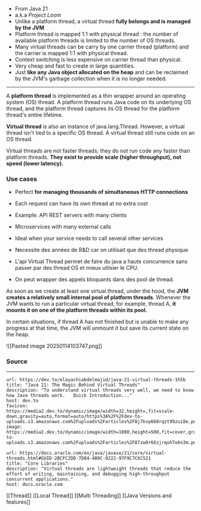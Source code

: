 - From Java 21
- a.k.a *Project Loom*
- Unlike a platform thread, a virtual thread **fully belongs and is managed by the JVM**
- Platform thread is mapped 1:1 with physical thread : the number of available platform threads is limited to the number of OS threads.
- Many virtual threads can be carry by one carrier thread (platform) and the carrier is mapped 1:1 with physical thread.
- Context switching is less expensive on carrier thread than physical.
- Very cheap and fast to create in large quantities.
- Just **like any Java object allocated on the heap** and can be reclaimed by the JVM's garbage collection when it is no longer needed.
 
***

A **platform thread** is implemented as a thin wrapper around an operating system (OS) thread. A platform thread runs Java code on its underlying OS thread, and the platform thread captures its OS thread for the platform thread's entire lifetime.

**Virtual thread** is also an instance of java.lang.Thread. However, a virtual thread isn't tied to a specific OS thread. A virtual thread still runs code on an OS thread.

Virtual threads are not faster threads; they do not run code any faster than platform threads. **They exist to provide scale (higher throughput), not speed (lower latency).**
### Use cases
- Perfect **for managing thousands of simultaneous HTTP connections**
- Each request can have its own thread at no extra cost
- Example: API REST servers with many clients
- Microservices with many external calls
- Ideal when your service needs to call several other services

- Necessite des années de R&D car on utilisait que des thread physique
- L'api Virtual Thread permet de faire du java a haute concurrence sans passer par des thread OS et mieux utilsier le CPU.
- On peut wrapper des appels bloquants dans des pool de thread.


As soon as we create at least one virtual thread, under the hood, the **JVM creates a relatively small internal pool of platform threads**. Whenever the JVM wants to run a particular virtual thread, for example, thread A, **it mounts it on one of the platform threads within its pool.**

In certain situations, if thread A has not finished but is unable to make any progress at that time, the JVM will unmount it but save its current state on the heap.

![[Pasted image 20250114103747.png]]

### Source 
***

```cardlink
url: https://dev.to/elayachiabdelmajid/java-21-virtual-threads-1h5b
title: "Java 21: The Magic Behind Virtual Threads"
description: "To understand virtual threads very well, we need to know how Java threads work.   Quick Introduction..."
host: dev.to
favicon: https://media2.dev.to/dynamic/image/width=32,height=,fit=scale-down,gravity=auto,format=auto/https%3A%2F%2Fdev-to-uploads.s3.amazonaws.com%2Fuploads%2Farticles%2F8j7kvp660rqzt99zui8e.png
image: https://media2.dev.to/dynamic/image/width=1000,height=500,fit=cover,gravity=auto,format=auto/https%3A%2F%2Fdev-to-uploads.s3.amazonaws.com%2Fuploads%2Farticles%2F87zw0r66zjrqoh7okn3m.png
```


```cardlink
url: https://docs.oracle.com/en/java/javase/21/core/virtual-threads.html#GUID-2BCFC2DD-7D84-4B0C-9222-97F9C7C6C521
title: "Core Libraries"
description: "Virtual threads are lightweight threads that reduce the effort of writing, maintaining, and debugging high-throughput concurrent applications."
host: docs.oracle.com
```



[[Thread]]
[[Local Thread]]
[[Multi Threading]]
[[Java Versions and features]]
